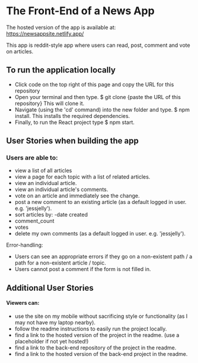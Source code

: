 # The Front-End of a News App

The hosted version of the app is available at: https://newsappsite.netlify.app/

This app is reddit-style app where users can read, post, comment and vote on articles. 

## To run the application locally

- Click code on the top right of this page and copy the URL for this repository
- Open your terminal and then type. $ git clone {paste the URL of this repository} This will clone it.
- Navigate (using the 'cd' command) into the new folder and type. $ npm install. This installs the required dependencies.
- Finally, to run the React project type $ npm start.


## User Stories when building the app

### Users are able to:

- view a list of all articles
- view a page for each topic with a list of related articles.
- view an individual article.
- view an individual article's comments.
- vote on an article and immediately see the change.
- post a new comment to an existing article (as a default logged in user. e.g. 'jessjelly').
- sort articles by:
-date created
- comment_count
- votes
- delete my own comments (as a default logged in user. e.g. 'jessjelly').

Error-handling:

- Users can see an appropriate errors if they go on a non-existent path / a path for a non-existent article / topic.
- Users cannot post a comment if the form is not filled in.

## Additional User Stories
#### Viewers can:
- use the site on my mobile without sacrificing style or functionality (as I may not have my laptop nearby).
- follow the readme instructions to easily run the project locally.
- find a link to the hosted version of the project in the readme. (use a placeholder if not yet hosted!)
- find a link to the back-end repository of the project in the readme.
- find a link to the hosted version of the back-end project in the readme.
